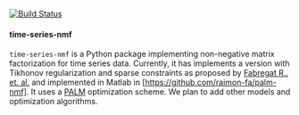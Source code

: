 [![Build Status](https://travis-ci.org/valentina-s/ss-nmf.svg?branch=master)](https://travis-ci.org/valentina-s/ss-nmf)

#### time-series-nmf  

`time-series-nmf` is a Python package implementing non-negative matrix factorization for time series data. Currently, it has implements a version with Tikhonov regularization and sparse constraints as proposed by [Fabregat R.. et. al.](https://arxiv.org/abs/1910.14576) and implemented in Matlab in [https://github.com/raimon-fa/palm-nmf]. It uses a [PALM](https://link.springer.com/article/10.1007/s10107-013-0701-9) optimization scheme. We plan to add other models and optimization algorithms. 


